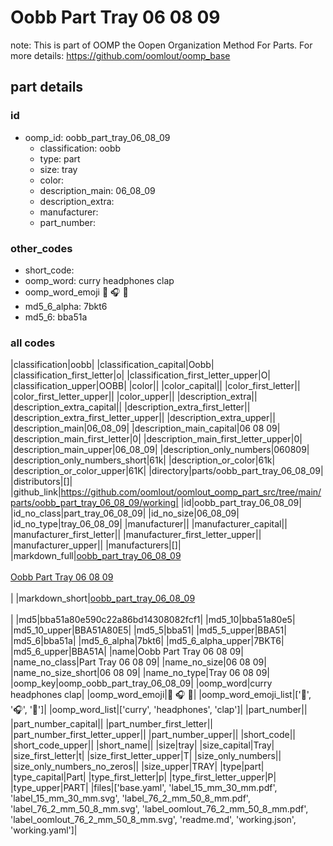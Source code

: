 # Oobb Part Tray 06 08 09  

note: This is part of OOMP the Oopen Organization Method For Parts. For more details: https://github.com/oomlout/oomp_base

##  part details





### id
* oomp_id: oobb_part_tray_06_08_09
  * classification: oobb
  * type: part
  * size: tray
  * color: 
  * description_main: 06_08_09
  * description_extra: 
  * manufacturer: 
  * part_number: 

### other_codes
* short_code: 
* oomp_word: curry headphones clap
* oomp_word_emoji :curry: :headphones: :clap:
* md5_6_alpha: 7bkt6
* md5_6: bba51a

### all codes 
|classification|oobb|
|classification_capital|Oobb|
|classification_first_letter|o|
|classification_first_letter_upper|O|
|classification_upper|OOBB|
|color||
|color_capital||
|color_first_letter||
|color_first_letter_upper||
|color_upper||
|description_extra||
|description_extra_capital||
|description_extra_first_letter||
|description_extra_first_letter_upper||
|description_extra_upper||
|description_main|06_08_09|
|description_main_capital|06 08 09|
|description_main_first_letter|0|
|description_main_first_letter_upper|0|
|description_main_upper|06_08_09|
|description_only_numbers|060809|
|description_only_numbers_short|61k|
|description_or_color|61k|
|description_or_color_upper|61K|
|directory|parts/oobb_part_tray_06_08_09|
|distributors|[]|
|github_link|https://github.com/oomlout/oomlout_oomp_part_src/tree/main/parts/oobb_part_tray_06_08_09/working|
|id|oobb_part_tray_06_08_09|
|id_no_class|part_tray_06_08_09|
|id_no_size|06_08_09|
|id_no_type|tray_06_08_09|
|manufacturer||
|manufacturer_capital||
|manufacturer_first_letter||
|manufacturer_first_letter_upper||
|manufacturer_upper||
|manufacturers|[]|
|markdown_full|[oobb_part_tray_06_08_09](https://github.com/oomlout/oomlout_oomp_part_src/tree/main/parts/oobb_part_tray_06_08_09/working)<br>[](https://github.com/oomlout/oomlout_oomp_part_src/tree/main/parts/oobb_part_tray_06_08_09/working)<br>[Oobb Part Tray 06 08 09](https://github.com/oomlout/oomlout_oomp_part_src/tree/main/parts/oobb_part_tray_06_08_09/working)<br><br>|
|markdown_short|[oobb_part_tray_06_08_09](https://github.com/oomlout/oomlout_oomp_part_src/tree/main/parts/oobb_part_tray_06_08_09/working)<br><br>|
|md5|bba51a80e590c22a86bd14308082fcf1|
|md5_10|bba51a80e5|
|md5_10_upper|BBA51A80E5|
|md5_5|bba51|
|md5_5_upper|BBA51|
|md5_6|bba51a|
|md5_6_alpha|7bkt6|
|md5_6_alpha_upper|7BKT6|
|md5_6_upper|BBA51A|
|name|Oobb Part Tray 06 08 09|
|name_no_class|Part Tray 06 08 09|
|name_no_size|06 08 09|
|name_no_size_short|06 08 09|
|name_no_type|Tray 06 08 09|
|oomp_key|oomp_oobb_part_tray_06_08_09|
|oomp_word|curry headphones clap|
|oomp_word_emoji|:curry: :headphones: :clap:|
|oomp_word_emoji_list|[':curry:', ':headphones:', ':clap:']|
|oomp_word_list|['curry', 'headphones', 'clap']|
|part_number||
|part_number_capital||
|part_number_first_letter||
|part_number_first_letter_upper||
|part_number_upper||
|short_code||
|short_code_upper||
|short_name||
|size|tray|
|size_capital|Tray|
|size_first_letter|t|
|size_first_letter_upper|T|
|size_only_numbers||
|size_only_numbers_no_zeros||
|size_upper|TRAY|
|type|part|
|type_capital|Part|
|type_first_letter|p|
|type_first_letter_upper|P|
|type_upper|PART|
|files|['base.yaml', 'label_15_mm_30_mm.pdf', 'label_15_mm_30_mm.svg', 'label_76_2_mm_50_8_mm.pdf', 'label_76_2_mm_50_8_mm.svg', 'label_oomlout_76_2_mm_50_8_mm.pdf', 'label_oomlout_76_2_mm_50_8_mm.svg', 'readme.md', 'working.json', 'working.yaml']|
